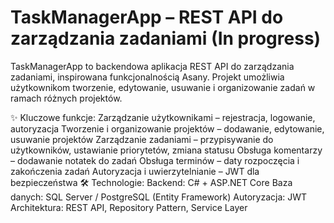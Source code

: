 # TaskManagerApp – REST API do zarządzania zadaniami (In progress)
TaskManagerApp to backendowa aplikacja REST API do zarządzania zadaniami, inspirowana funkcjonalnością Asany. Projekt umożliwia użytkownikom tworzenie, edytowanie, usuwanie i organizowanie zadań w ramach różnych projektów.

✨ Kluczowe funkcje:
Zarządzanie użytkownikami – rejestracja, logowanie, autoryzacja
Tworzenie i organizowanie projektów – dodawanie, edytowanie, usuwanie projektów
Zarządzanie zadaniami – przypisywanie do użytkowników, ustawianie priorytetów, zmiana statusu
Obsługa komentarzy – dodawanie notatek do zadań
Obsługa terminów – daty rozpoczęcia i zakończenia zadań
Autoryzacja i uwierzytelnianie – JWT dla bezpieczeństwa
🛠 Technologie:
Backend: C# + ASP.NET Core
Baza danych: SQL Server / PostgreSQL (Entity Framework)
Autoryzacja: JWT
Architektura: REST API, Repository Pattern, Service Layer

